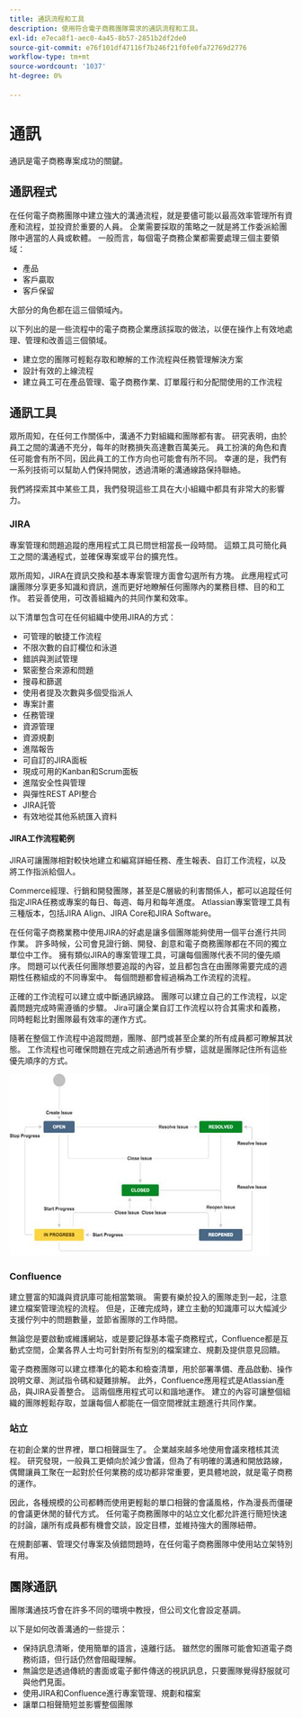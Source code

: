 ```yaml
---
title: 通訊流程和工具
description: 使用符合電子商務團隊需求的通訊流程和工具。
exl-id: e7eca8f1-aec0-4a45-8b57-2851b2df2de0
source-git-commit: e76f101df47116f7b246f21f0fe0fa72769d2776
workflow-type: tm+mt
source-wordcount: '1037'
ht-degree: 0%

---
```


# 通訊

通訊是電子商務專案成功的關鍵。

## 通訊程式

在任何電子商務團隊中建立強大的溝通流程，就是要儘可能以最高效率管理所有資產和流程，並投資於重要的人員。 企業需要採取的策略之一就是將工作委派給團隊中適當的人員或軟體。 一般而言，每個電子商務企業都需要處理三個主要領域：

- 產品
- 客戶贏取
- 客戶保留

大部分的角色都在這三個領域內。

以下列出的是一些流程中的電子商務企業應該採取的做法，以便在操作上有效地處理、管理和改善這三個領域。

- 建立您的團隊可輕鬆存取和瞭解的工作流程與任務管理解決方案
- 設計有效的上線流程
- 建立員工可在產品管理、電子商務作業、訂單履行和分配間使用的工作流程

## 通訊工具

眾所周知，在任何工作關係中，溝通不力對組織和團隊都有害。 研究表明，由於員工之間的溝通不充分，每年的財務損失高達數百萬美元。 員工扮演的角色和責任可能會有所不同，因此員工的工作方向也可能會有所不同。 幸運的是，我們有一系列技術可以幫助人們保持開放，透過清晰的溝通線路保持聯絡。

我們將探索其中某些工具，我們發現這些工具在大小組織中都具有非常大的影響力。

### JIRA

專案管理和問題追蹤的應用程式工具已問世相當長一段時間。 這類工具可簡化員工之間的溝通程式，並確保專案或平台的擴充性。

眾所周知，JIRA在資訊交換和基本專案管理方面會勾選所有方塊。 此應用程式可讓團隊分享更多知識和資訊，進而更好地瞭解任何團隊內的業務目標、目的和工作。 若妥善使用，可改善組織內的共同作業和效率。

以下清單包含可在任何組織中使用JIRA的方式：

- 可管理的敏捷工作流程
- 不限次數的自訂欄位和泳道
- 錯誤與測試管理
- 緊密整合來源和問題
- 搜尋和篩選
- 使用者提及次數與多個受指派人
- 專案計畫
- 任務管理
- 資源管理
- 資源規劃
- 進階報告
- 可自訂的JIRA面板
- 現成可用的Kanban和Scrum面板
- 進階安全性與管理
- 與彈性REST API整合
- JIRA託管
- 有效地從其他系統匯入資料

#### JIRA工作流程範例

JIRA可讓團隊相對較快地建立和編寫詳細任務、產生報表、自訂工作流程，以及將工作指派給個人。

Commerce經理、行銷和開發團隊，甚至是C層級的利害關係人，都可以追蹤任何指定JIRA任務或專案的每日、每週、每月和每年進度。 Atlassian專案管理工具有三種版本，包括JIRA Align、JIRA Core和JIRA Software。

在任何電子商務業務中使用JIRA的好處是讓多個團隊能夠使用一個平台進行共同作業。 許多時候，公司會見證行銷、開發、創意和電子商務團隊都在不同的獨立單位中工作。 擁有類似JIRA的專案管理工具，可讓每個團隊代表不同的優先順序。 問題可以代表任何團隊想要追蹤的內容，並且都包含在由團隊需要完成的週期性任務組成的不同專案中。 每個問題都會經過稱為工作流程的流程。

正確的工作流程可以建立或中斷通訊線路。 團隊可以建立自己的工作流程，以定義問題完成時需遵循的步驟。 Jira可讓企業自訂工作流程以符合其需求和義務，同時輕鬆比對團隊最有效率的運作方式。

隨著在整個工作流程中追蹤問題，團隊、部門或甚至企業的所有成員都可瞭解其狀態。 工作流程也可確保問題在完成之前通過所有步驟，這就是團隊記住所有這些優先順序的方式。

![JIRA工作流程範例圖表](../../assets/playbooks/jira-workflow-example.png)

### Confluence

建立豐富的知識與資訊庫可能相當繁瑣。 需要有樂於投入的團隊走到一起，注意建立檔案管理流程的流程。 但是，正確完成時，建立主動的知識庫可以大幅減少支援佇列中的問題數量，並節省團隊的工作時間。

無論您是要啟動或維護網站，或是要記錄基本電子商務程式，Confluence都是互動式空間，企業各界人士均可針對所有型別的檔案建立、規劃及提供意見回饋。

電子商務團隊可以建立標準化的範本和檢查清單，用於部署準備、產品啟動、操作說明文章、測試指令碼和疑難排解。 此外，Confluence應用程式是Atlassian產品，與JIRA妥善整合。 這兩個應用程式可以和諧地運作。 建立的內容可讓整個組織的團隊輕鬆存取，並讓每個人都能在一個空間裡就主題進行共同作業。

### 站立

在初創企業的世界裡，單口相聲誕生了。 企業越來越多地使用會議來稽核其流程。 研究發現，一般員工更傾向於減少會議，但為了有明確的溝通和開放路線，偶爾讓員工聚在一起對於任何業務的成功都非常重要，更具體地說，就是電子商務的運作。

因此，各種規模的公司都轉而使用更輕鬆的單口相聲的會議風格，作為漫長而僵硬的會議更休閒的替代方式。 任何電子商務團隊中的站立文化都允許進行簡短快速的討論，讓所有成員都有機會交談，設定目標，並維持強大的團隊紐帶。

在規劃部署、管理交付專案及偵錯問題時，在任何電子商務團隊中使用站立架特別有用。

## 團隊通訊

團隊溝通技巧會在許多不同的環境中教授，但公司文化會設定基調。

以下是如何改善溝通的一些提示：

- 保持訊息清晰，使用簡單的語言，遠離行話。 雖然您的團隊可能會知道電子商務術語，但行話仍然會阻礙理解。
- 無論您是透過傳統的書面或電子郵件傳送的視訊訊息，只要團隊覺得舒服就可與他們見面。
- 使用JIRA和Confluence進行專案管理、規劃和檔案
- 讓單口相聲簡短並影響整個團隊
